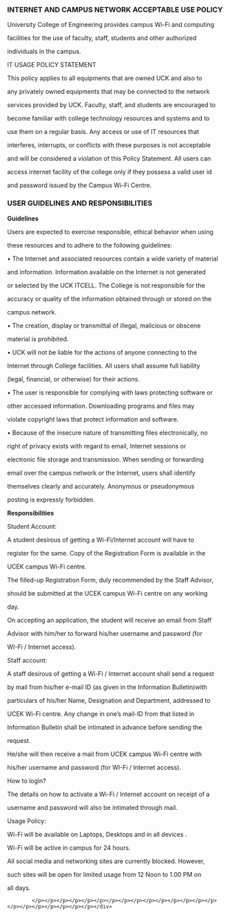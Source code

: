 <div align="left" class="contentDiv">
<p><h3>INTERNET AND CAMPUS NETWORK ACCEPTABLE USE POLICY</h3>
<p>University College of Engineering provides campus Wi-Fi and computing
facilities for the use of faculty, staff, students and other authorized
individuals in the campus.
<p>IT USAGE POLICY STATEMENT
<p>This policy applies to all equipments that are owned UCK and also to
any privately owned equipments that may be connected to the network
services provided by UCK. Faculty, staff, and students are encouraged to
become familiar with college technology resources and systems and to
use them on a regular basis. Any access or use of IT resources that
interferes, interrupts, or conflicts with these purposes is not acceptable
and will be considered a violation of this Policy Statement. All users can
access internet facility of the college only if they possess a valid user id
and password issued by the Campus Wi-Fi Centre.
<h3>USER GUIDELINES AND RESPONSIBILITIES</h3>
<p><strong>Guidelines</strong></p>
<p>Users are expected to exercise responsible, ethical behavior when using
these resources and to adhere to the following guidelines:
<p>• The Internet and associated resources contain a wide variety of material
and information. Information available on the Internet is not generated
or selected by the UCK ITCELL. The College is not responsible for the
accuracy or quality of the information obtained through or stored on the
campus network.
<p>• The creation, display or transmittal of illegal, malicious or obscene
material is prohibited.
<p>• UCK will not be liable for the actions of anyone connecting to the
Internet through College facilities. All users shall assume full liability
(legal, financial, or otherwise) for their actions.
<p>• The user is responsible for complying with laws protecting software or
other accessed information. Downloading programs and files may
violate copyright laws that protect information and software.
<p>• Because of the insecure nature of transmitting files electronically, no
right of privacy exists with regard to email, Internet sessions or
electronic file storage and transmission. When sending or forwarding
email over the campus network or the Internet, users shall identify
themselves clearly and accurately. Anonymous or pseudonymous
posting is expressly forbidden.
<p><strong>Responsibilities</strong></p>
<p>Student Account:</p>
<p>A student desirous of getting a Wi-Fi/Internet account will have to
register for the same. Copy of the Registration Form is available in the
UCEK campus Wi-Fi centre.
<p>The filled-up Registration Form, duly recommended by the Staff Advisor,
should be submitted at the UCEK campus Wi-Fi centre on any working
day.
<p>On accepting an application, the student will receive an email from Staff
Advisor with him/her to forward his/her username and password (for
WI-Fi / Internet access).
<p>Staff account:
<p>A staff desirous of getting a Wi-Fi / Internet account shall send a request
by mail from his/her e-mail ID (as given in the Information Bulletin)with
particulars of his/her Name, Designation and Department, addressed to
UCEK Wi-Fi centre. Any change in one’s mail-ID from that listed in
Information Bulletin shall be intimated in advance before sending the
request.
<p>He/she will then receive a mail from UCEK campus Wi-Fi centre with
his/her username and password (for WI-Fi / Internet access).
<p>How to login?
<p>The details on how to activate a Wi-Fi / Internet account on receipt of a
username and password will also be intimated through mail.
<p>Usage Policy:
<p>Wi-Fi will be available on Laptops, Desktops and in all devices .
<p>Wi-Fi will be active in campus for 24 hours.
<p>All social media and networking sites are currently blocked. However,
such sites will be open for limited usage from 12 Noon to 1.00 PM on
all days.

  

			  
			     
			 

   
   
   
   
   
 
  

			</p></p></p></p></p></p></p></p></p></p></p></p></p></p></p></p></p></p></p></p></p></p></div>